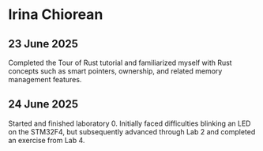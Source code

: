 # Irina Chiorean

## 23 June 2025

Completed the Tour of Rust tutorial and familiarized myself with Rust concepts such as smart pointers, ownership, and related memory management features.

## 24 June 2025

Started and finished laboratory 0. 
Initially faced difficulties blinking an LED on the STM32F4, but subsequently advanced through Lab 2 and completed an exercise from Lab 4.